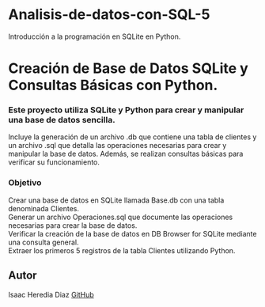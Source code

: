 # Analisis-de-datos-con-SQL-5
Introducción a la programación en SQLite en Python.

# Creación de Base de Datos SQLite y Consultas Básicas con Python.

### Este proyecto utiliza SQLite y Python para crear y manipular una base de datos sencilla. 
Incluye la generación de un archivo .db que contiene una tabla de clientes y un archivo .sql que detalla las operaciones necesarias para crear y manipular la base de datos. 
Además, se realizan consultas básicas para verificar su funcionamiento.

### Objetivo
Crear una base de datos en SQLite llamada Base.db con una tabla denominada Clientes.                                                                                                   
Generar un archivo Operaciones.sql que documente las operaciones necesarias para crear la base de datos.                                                                                  
Verificar la creación de la base de datos en DB Browser for SQLite mediante una consulta general.                                                                                        
Extraer los primeros 5 registros de la tabla Clientes utilizando Python.                                                                                                               

## Autor
Isaac Heredia Diaz
[GitHub](https://github.com/IsaacHD86)
